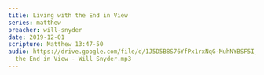 ```yaml
---
title: Living with the End in View
series: matthew
preacher: will-snyder
date: 2019-12-01
scripture: Matthew 13:47-50
audio: https://drive.google.com/file/d/1J5D5B8S76YfPx1rxNqG-MuhNYBSF5I_E/view
  the End in View - Will Snyder.mp3
---
```

